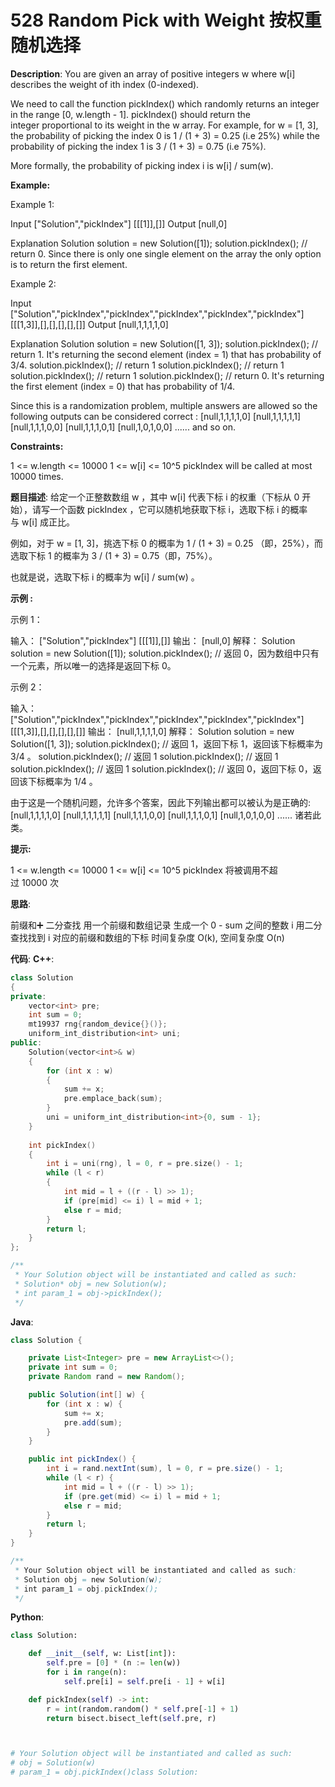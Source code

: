 # 528 Random Pick with Weight 按权重随机选择

__Description__:
You are given an array of positive integers w where w[i] describes the weight of ith index (0-indexed).

We need to call the function pickIndex() which randomly returns an integer in the range [0, w.length - 1]. pickIndex() should return the integer proportional to its weight in the w array. For example, for w = [1, 3], the probability of picking the index 0 is 1 / (1 + 3) = 0.25 (i.e 25%) while the probability of picking the index 1 is 3 / (1 + 3) = 0.75 (i.e 75%).

More formally, the probability of picking index i is w[i] / sum(w).

__Example:__

Example 1:

Input
["Solution","pickIndex"]
[[[1]],[]]
Output
[null,0]

Explanation
Solution solution = new Solution([1]);
solution.pickIndex(); // return 0. Since there is only one single element on the array the only option is to return the first element.

Example 2:

Input
["Solution","pickIndex","pickIndex","pickIndex","pickIndex","pickIndex"]
[[[1,3]],[],[],[],[],[]]
Output
[null,1,1,1,1,0]

Explanation
Solution solution = new Solution([1, 3]);
solution.pickIndex(); // return 1. It's returning the second element (index = 1) that has probability of 3/4.
solution.pickIndex(); // return 1
solution.pickIndex(); // return 1
solution.pickIndex(); // return 1
solution.pickIndex(); // return 0. It's returning the first element (index = 0) that has probability of 1/4.

Since this is a randomization problem, multiple answers are allowed so the following outputs can be considered correct :
[null,1,1,1,1,0]
[null,1,1,1,1,1]
[null,1,1,1,0,0]
[null,1,1,1,0,1]
[null,1,0,1,0,0]
......
and so on.

__Constraints:__

1 <= w.length <= 10000
1 <= w[i] <= 10^5
pickIndex will be called at most 10000 times.

__题目描述__:
给定一个正整数数组 w ，其中 w[i] 代表下标 i 的权重（下标从 0 开始），请写一个函数 pickIndex ，它可以随机地获取下标 i，选取下标 i 的概率与 w[i] 成正比。

例如，对于 w = [1, 3]，挑选下标 0 的概率为 1 / (1 + 3) = 0.25 （即，25%），而选取下标 1 的概率为 3 / (1 + 3) = 0.75（即，75%）。

也就是说，选取下标 i 的概率为 w[i] / sum(w) 。

__示例 :__

示例 1：

输入：
["Solution","pickIndex"]
[[[1]],[]]
输出：
[null,0]
解释：
Solution solution = new Solution([1]);
solution.pickIndex(); // 返回 0，因为数组中只有一个元素，所以唯一的选择是返回下标 0。

示例 2：

输入：
["Solution","pickIndex","pickIndex","pickIndex","pickIndex","pickIndex"]
[[[1,3]],[],[],[],[],[]]
输出：
[null,1,1,1,1,0]
解释：
Solution solution = new Solution([1, 3]);
solution.pickIndex(); // 返回 1，返回下标 1，返回该下标概率为 3/4 。
solution.pickIndex(); // 返回 1
solution.pickIndex(); // 返回 1
solution.pickIndex(); // 返回 1
solution.pickIndex(); // 返回 0，返回下标 0，返回该下标概率为 1/4 。

由于这是一个随机问题，允许多个答案，因此下列输出都可以被认为是正确的:
[null,1,1,1,1,0]
[null,1,1,1,1,1]
[null,1,1,1,0,0]
[null,1,1,1,0,1]
[null,1,0,1,0,0]
......
诸若此类。

__提示:__

1 <= w.length <= 10000
1 <= w[i] <= 10^5
pickIndex 将被调用不超过 10000 次

__思路__:

前缀和➕ 二分查找
用一个前缀和数组记录
生成一个 0 - sum 之间的整数 i
用二分查找找到 i 对应的前缀和数组的下标
时间复杂度 O(k), 空间复杂度 O(n)

__代码__:
__C++__:

```C++
class Solution 
{
private:
    vector<int> pre;
    int sum = 0;
    mt19937 rng{random_device{}()};
    uniform_int_distribution<int> uni;
public:
    Solution(vector<int>& w) 
    {
        for (int x : w) 
        {
            sum += x;
            pre.emplace_back(sum);
        }
        uni = uniform_int_distribution<int>{0, sum - 1};
    }
    
    int pickIndex() 
    {
        int i = uni(rng), l = 0, r = pre.size() - 1;
        while (l < r)
        {
            int mid = l + ((r - l) >> 1);
            if (pre[mid] <= i) l = mid + 1;
            else r = mid;
        }
        return l;
    }
};

/**
 * Your Solution object will be instantiated and called as such:
 * Solution* obj = new Solution(w);
 * int param_1 = obj->pickIndex();
 */
```

__Java__:

```Java
class Solution {

    private List<Integer> pre = new ArrayList<>();
    private int sum = 0;
    private Random rand = new Random();

    public Solution(int[] w) {
        for (int x : w) {
            sum += x;
            pre.add(sum);
        }
    }

    public int pickIndex() {
        int i = rand.nextInt(sum), l = 0, r = pre.size() - 1;
        while (l < r) {
            int mid = l + ((r - l) >> 1);
            if (pre.get(mid) <= i) l = mid + 1;
            else r = mid;
        }
        return l;
    }
}

/**
 * Your Solution object will be instantiated and called as such:
 * Solution obj = new Solution(w);
 * int param_1 = obj.pickIndex();
 */
```

__Python__:

```Python
class Solution:

    def __init__(self, w: List[int]):
        self.pre = [0] * (n := len(w))
        for i in range(n):
            self.pre[i] = self.pre[i - 1] + w[i]

    def pickIndex(self) -> int:
        r = int(random.random() * self.pre[-1] + 1)
        return bisect.bisect_left(self.pre, r)



# Your Solution object will be instantiated and called as such:
# obj = Solution(w)
# param_1 = obj.pickIndex()class Solution:
```
